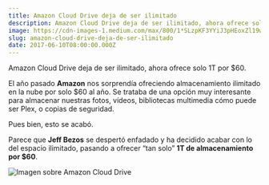 ```yaml
---
title: Amazon Cloud Drive deja de ser ilimitado
description: Amazon Cloud Drive deja de ser ilimitado, ahora ofrece solo 1T por $60.
image: https://cdn-images-1.medium.com/max/800/1*SLzpKF3YYiJ3pHEoxZl19w.png
slug: amazon-cloud-drive-deja-de-ser-ilimitado
date: 2017-06-10T08:00:00.000Z
---
```


Amazon Cloud Drive deja de ser ilimitado, ahora ofrece solo 1T por $60.

El año pasado **Amazon** nos sorprendía ofreciendo almacenamiento ilimitado en la nube por solo $60 al año. Se trataba de una opción muy interesante para almacenar nuestras fotos, vídeos, bibliotecas multimedia cómo puede ser Plex, o copias de seguridad.

Pues bien, esto se acabó.

Parece que **Jeff Bezos** se despertó enfadado y ha decidido acabar con lo del espacio ilimitado, pasando a ofrecer “tan solo” **1T de almacenamiento por $60**.

![Imagen sobre Amazon Cloud Drive](https://cdn-images-1.medium.com/max/800/1*SLzpKF3YYiJ3pHEoxZl19w.png)
